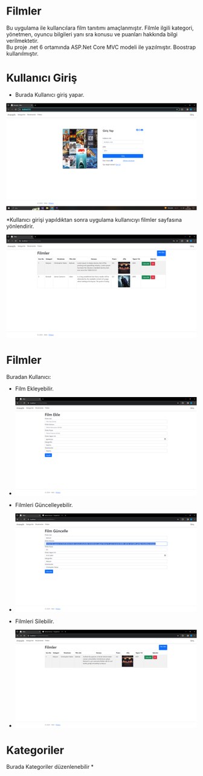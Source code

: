 # Filmler
Bu uygulama ile kullancılara film tanıtımı amaçlanmıştır. Filmle ilgili kategori, yönetmen, oyuncu bilgileri yanı sra konusu ve puanları hakkında bilgi verilmektetir.<br />
Bu proje .net 6 ortamında ASP.Net Core MVC modeli ile yazılmıştır.
Boostrap kullanılmıştır.
# Kullanıcı Giriş
* Burada Kullanıcı giriş yapar.<br />

![github](KullaniciGiris.PNG)

*Kullanıcı girişi yapıldıktan sonra uygulama kullanıcıyı filmler sayfasına yönlendirir.


![github](FilmlerSayfası.PNG)<br />

# Filmler 
Buradan Kullanıcı:
* Film Ekleyebilir.
* ![image](FilmEkle.PNG)

* Filmleri Güncelleyebilir.
* ![image](FilmGuncelle.PNG)

* Filmleri Silebilir.<br />
* ![image](FilmSil.PNG)

# Kategoriler
Burada Kategoriler düzenlenebilir
*

